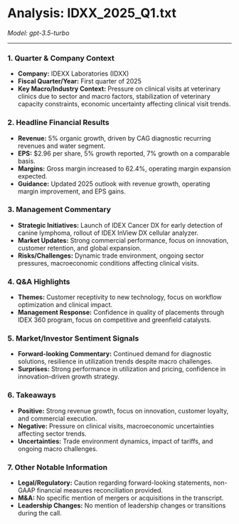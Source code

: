 # Analysis: IDXX_2025_Q1.txt

*Model: gpt-3.5-turbo*

---

### 1. Quarter & Company Context
- **Company:** IDEXX Laboratories (IDXX)
- **Fiscal Quarter/Year:** First quarter of 2025
- **Key Macro/Industry Context:** Pressure on clinical visits at veterinary clinics due to sector and macro factors, stabilization of veterinary capacity constraints, economic uncertainty affecting clinical visit trends.

### 2. Headline Financial Results
- **Revenue:** 5% organic growth, driven by CAG diagnostic recurring revenues and water segment.
- **EPS:** $2.96 per share, 5% growth reported, 7% growth on a comparable basis.
- **Margins:** Gross margin increased to 62.4%, operating margin expansion expected.
- **Guidance:** Updated 2025 outlook with revenue growth, operating margin improvement, and EPS gains.

### 3. Management Commentary
- **Strategic Initiatives:** Launch of IDEX Cancer DX for early detection of canine lymphoma, rollout of IDEX InView DX cellular analyzer.
- **Market Updates:** Strong commercial performance, focus on innovation, customer retention, and global expansion.
- **Risks/Challenges:** Dynamic trade environment, ongoing sector pressures, macroeconomic conditions affecting clinical visits.

### 4. Q&A Highlights
- **Themes:** Customer receptivity to new technology, focus on workflow optimization and clinical impact.
- **Management Response:** Confidence in quality of placements through IDEX 360 program, focus on competitive and greenfield catalysts.

### 5. Market/Investor Sentiment Signals
- **Forward-looking Commentary:** Continued demand for diagnostic solutions, resilience in utilization trends despite macro challenges.
- **Surprises:** Strong performance in utilization and pricing, confidence in innovation-driven growth strategy.

### 6. Takeaways
- **Positive:** Strong revenue growth, focus on innovation, customer loyalty, and commercial execution.
- **Negative:** Pressure on clinical visits, macroeconomic uncertainties affecting sector trends.
- **Uncertainties:** Trade environment dynamics, impact of tariffs, and ongoing macro challenges.

### 7. Other Notable Information
- **Legal/Regulatory:** Caution regarding forward-looking statements, non-GAAP financial measures reconciliation provided.
- **M&A:** No specific mention of mergers or acquisitions in the transcript.
- **Leadership Changes:** No mention of leadership changes or transitions during the call.